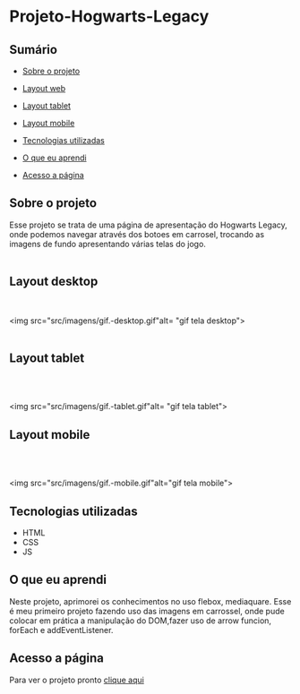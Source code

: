 # Projeto-Hogwarts-Legacy

## Sumário

- [Sobre o projeto](#sobreoprojeto)
- [Layout web](#layout-web)
- [Layout tablet](#layout-tablet)
- [Layout mobile](#layout-mobile)

- [Tecnologias utilizadas](#tecnologias-utilizadas)
- [O que eu aprendi](#o-que-eu-aprendi)
- [Acesso a página](#acesso-a-página)

## Sobre o projeto

Esse projeto se trata de uma página de apresentação do Hogwarts Legacy, onde podemos navegar através dos botoes em carrosel, trocando as imagens de fundo apresentando várias telas do jogo.
<br>
<br>

## Layout desktop    

<br>

<img src="src/imagens/gif.-desktop.gif"alt= "gif tela desktop">
<br>
<br>

## Layout tablet

<br>
<br>

  <img src="src/imagens/gif.-tablet.gif"alt= "gif tela tablet">

## Layout mobile

<br>
<br>

<img src="src/imagens/gif.-mobile.gif"alt="gif tela mobile">

## Tecnologias utilizadas

- HTML
- CSS
- JS

## O que eu aprendi

Neste projeto, aprimorei os conhecimentos no uso flebox, mediaquare. Esse é meu primeiro projeto fazendo uso das imagens em carrossel, onde pude colocar em prática a manipulação do DOM,fazer uso de arrow funcion, forEach e addEventListener.

## Acesso a página

Para ver o projeto pronto [clique aqui ](https://claricassia.github.io/Projeto-Hogwarts-Legacy/)
